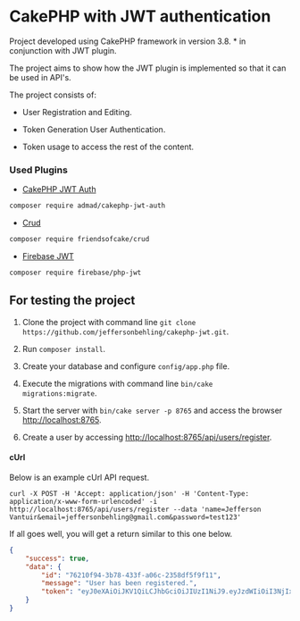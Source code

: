 # CakePHP with JWT authentication

Project developed using CakePHP framework in version 3.8. * in conjunction with JWT plugin.

The project aims to show how the JWT plugin is implemented so that it can be used in API's.

The project consists of:
 - User Registration and Editing.
 
 - Token Generation User Authentication.
 
 - Token usage to access the rest of the content.

### Used Plugins

 - [CakePHP JWT Auth](https://github.com/ADmad/cakephp-jwt-auth)
 ```bash
 composer require admad/cakephp-jwt-auth
 ```
 
 - [Crud](https://github.com/FriendsOfCake/crud)
 ```bash
 composer require friendsofcake/crud
 ```
 
 - [Firebase JWT](https://github.com/firebase/php-jwt)
 ```bash
 composer require firebase/php-jwt
 ```

## For testing the project

1. Clone the project with command line `git clone https://github.com/jeffersonbehling/cakephp-jwt.git`.

2. Run `composer install`.

3. Create your database and configure `config/app.php` file.

4. Execute the migrations with command line `bin/cake migrations:migrate`.

5. Start the server with `bin/cake server -p 8765` and access the browser [http://localhost:8765](http://localhost:8765).

6. Create a user by accessing [http://localhost:8765/api/users/register](http://localhost:8765/api/users/register).

 #### cUrl
 
Below is an example cUrl API request.

```curl
curl -X POST -H 'Accept: application/json' -H 'Content-Type: application/x-www-form-urlencoded' -i http://localhost:8765/api/users/register --data 'name=Jefferson Vantuir&email=jeffersonbehling@gmail.com&password=test123'
```

If all goes well, you will get a return similar to this one below.

```json
{
    "success": true,
    "data": {
        "id": "76210f94-3b78-433f-a06c-2358df5f9f11",
        "message": "User has been registered.",
        "token": "eyJ0eXAiOiJKV1QiLCJhbGciOiJIUzI1NiJ9.eyJzdWIiOiI3NjIxMGY5NC0zYjc4LTQzM2YtYTA2Yy0yMzU4ZGY1ZjlmMTEiLCJleHAiOjE1NjU3OTE2MTR9.V930GtcvLvQu548UaHr8nY311aIHqaaugnJrQKbfkD4"
    }
}
```